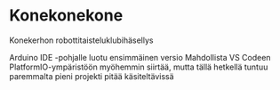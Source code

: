 # Konekonekone
Konekerhon robottitaisteluklubihäsellys

Arduino IDE -pohjalle luotu ensimmäinen versio
Mahdollista VS Codeen PlatformIO-ympäristöön myöhemmin siirtää, mutta tällä hetkellä tuntuu paremmalta pieni projekti pitää käsiteltävissä
